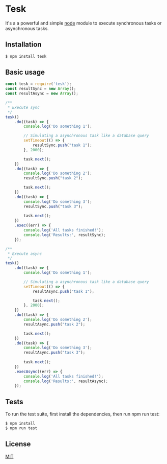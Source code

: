 # Tesk
It's a a powerful and simple [node](http://nodejs.org) module to execute synchronous tasks or asynchronous tasks.

## Installation

```bash
$ npm install tesk
```

## Basic usage

```javascript
const tesk = require('tesk');
const resultSync = new Array();
const resultAsync = new Array();

/**
 * Execute sync
 */
tesk()
	.do((task) => {
		console.log('Do something 1');

		// Simulating a asynchronous task like a database query
		setTimeout(() => {
			resultSync.push("task 1");
		}, 2000);

		task.next();
	})
	.do((task) => {
		console.log('Do something 2');
		resultSync.push("task 2");

		task.next();
	})
	.do((task) => {
		console.log('Do something 3');
		resultSync.push("task 3");
		
		task.next();
	})
	.exec((err) => {
		console.log('All tasks finished!');
		console.log('Results:', resultSync);
	});

/**
 * Execute async
 */
tesk()
	.do((task) => {
		console.log('Do something 1');

		// Simulating a asynchronous task like a database query
		setTimeout(() => {
			resultAsync.push("task 1");

			task.next();
		}, 2000);
	})
	.do((task) => {
		console.log('Do something 2');
		resultAsync.push("task 2");

		task.next();
	})
	.do((task) => {
		console.log('Do something 3');
		resultAsync.push("task 3");
		
		task.next();
	})
	.execAsync((err) => {
		console.log('All tasks finished!');
		console.log('Results:', resultAsync);
	});
```

## Tests
To run the test suite, first install the dependencies, then run npm run test:

```bash
$ npm install
$ npm run test
```

## License
[MIT](LICENSE)
